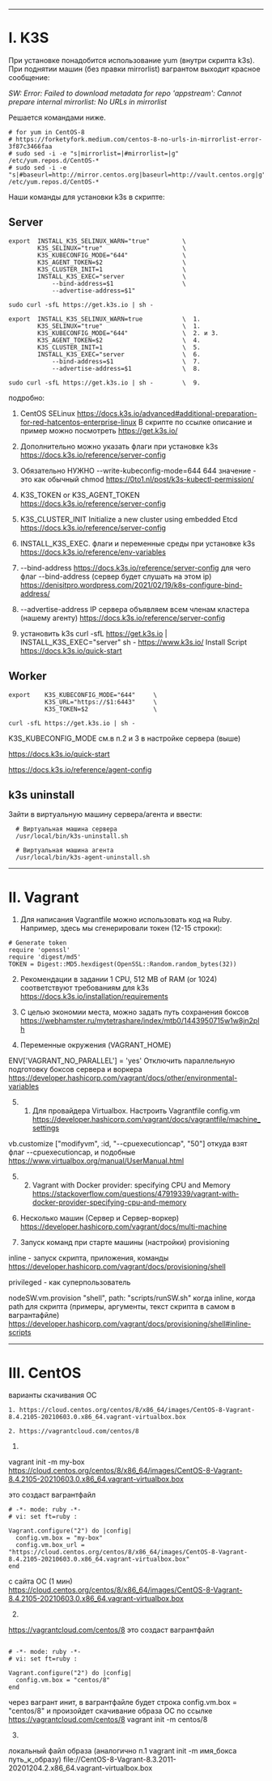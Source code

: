 ***
#  I. K3S 

При установке понадобится использование yum (внутри скрипта k3s). При поднятии машин (без правки mirrorlist) вагрантом выходит красное сообщение:

_SW: Error: Failed to download metadata for repo 'appstream': Cannot prepare internal mirrorlist: No URLs in mirrorlist_

Решается командами ниже.

```
# for yum in CentOS-8
# https://forketyfork.medium.com/centos-8-no-urls-in-mirrorlist-error-3f87c3466faa
# sudo sed -i -e "s|mirrorlist=|#mirrorlist=|g" /etc/yum.repos.d/CentOS-*
# sudo sed -i -e "s|#baseurl=http://mirror.centos.org|baseurl=http://vault.centos.org|g" /etc/yum.repos.d/CentOS-*

```
Наши команды для установки k3s в скрипте:

## Server

```
export  INSTALL_K3S_SELINUX_WARN="true"         \
        K3S_SELINUX="true"                      \
        K3S_KUBECONFIG_MODE="644"               \
        K3S_AGENT_TOKEN=$2                      \
        K3S_CLUSTER_INIT=1                      \
        INSTALL_K3S_EXEC="server                \
            --bind-address=$1                   \
            --advertise-address=$1"

sudo curl -sfL https://get.k3s.io | sh -
```

```
export  INSTALL_K3S_SELINUX_WARN=true           \  1.
        K3S_SELINUX="true"                      \  1.
        K3S_KUBECONFIG_MODE="644"               \  2. и 3.
        K3S_AGENT_TOKEN=$2                      \  4.
        K3S_CLUSTER_INIT=1                      \  5.
        INSTALL_K3S_EXEC="server                \  6.
            --bind-address=$1                   \  7.
            --advertise-address=$1              \  8.

sudo curl -sfL https://get.k3s.io | sh -        \  9.
```

подробно:

1. CentOS SELinux
https://docs.k3s.io/advanced#additional-preparation-for-red-hatcentos-enterprise-linux
В скрипте по ссылке описание и пример можно посмотреть
https://get.k3s.io/

2.    Дополнительно можно указать флаги при установке k3s
https://docs.k3s.io/reference/server-config

3.    Обязательно НУЖНО --write-kubeconfig-mode=644
644 значение - это как обычный chmod
https://0to1.nl/post/k3s-kubectl-permission/

4. K3S_TOKEN or K3S_AGENT_TOKEN
https://docs.k3s.io/reference/server-config

5. K3S_CLUSTER_INIT Initialize a new cluster using embedded Etcd
https://docs.k3s.io/reference/server-config

6. INSTALL_K3S_EXEC. флаги и переменные среды при установке k3s
https://docs.k3s.io/reference/env-variables

7. --bind-address
https://docs.k3s.io/reference/server-config
для чего флаг --bind-address (сервер будет слушать на этом ip)
https://denisitpro.wordpress.com/2021/02/19/k8s-configure-bind-address/

8. --advertise-address
IP сервера объявляем всем членам кластера (нашему агенту)
https://docs.k3s.io/reference/server-config

9.    установить k3s
curl -sfL https://get.k3s.io | INSTALL_K3S_EXEC="server" sh -
https://www.k3s.io/
Install Script https://docs.k3s.io/quick-start


## Worker

```
export    K3S_KUBECONFIG_MODE="644"     \
          K3S_URL="https://$1:6443"     \
          K3S_TOKEN=$2                  \

curl -sfL https://get.k3s.io | sh -
```
K3S_KUBECONFIG_MODE см.в п.2 и 3 в настройке сервера (выше)

https://docs.k3s.io/quick-start

https://docs.k3s.io/reference/agent-config


## k3s uninstall
Зайти в виртуальную машину сервера/агента и ввести:
```
  # Виртуальная машина сервера
  /usr/local/bin/k3s-uninstall.sh

  # Виртуальная машина агента
  /usr/local/bin/k3s-agent-uninstall.sh
```

***
# II. Vagrant

1. Для написания Vagrantfile можно использовать код на Ruby.
Например, здесь мы сгенерировали токен (12-15 строки):
```
# Generate token
require 'openssl'
require 'digest/md5'
TOKEN = Digest::MD5.hexdigest(OpenSSL::Random.random_bytes(32))

```
2. Рекомендации в задании 1 CPU, 512 MB of RAM (or 1024)
соответствуют требованиям для k3s
https://docs.k3s.io/installation/requirements

3. С целью экономии места, можно задать путь сохранения боксов
https://webhamster.ru/mytetrashare/index/mtb0/1443950715w1w8jn2plh

4. Переменные окружения (VAGRANT_HOME)

ENV['VAGRANT_NO_PARALLEL'] = 'yes'
Отключить параллельную подготовку боксов сервера и воркера
https://developer.hashicorp.com/vagrant/docs/other/environmental-variables

5. 1. Для провайдера Virtualbox.
Настроить Vagrantfile config.vm
https://developer.hashicorp.com/vagrant/docs/vagrantfile/machine_settings

vb.customize ["modifyvm", :id, "--cpuexecutioncap", "50"]
откуда взят флаг --cpuexecutioncap, и подобные
https://www.virtualbox.org/manual/UserManual.html

5. 2. Vagrant with Docker provider: specifying CPU and Memory
https://stackoverflow.com/questions/47919339/vagrant-with-docker-provider-specifying-cpu-and-memory

6. Несколько машин (Сервер и Сервер-воркер)
https://developer.hashicorp.com/vagrant/docs/multi-machine

7. Запуск команд при старте машины (настройки)
provisioning

inline - запуск скрипта, приложения, команды
https://developer.hashicorp.com/vagrant/docs/provisioning/shell

privileged - как суперпользователь

nodeSW.vm.provision "shell",
  path: "scripts/runSW.sh"
когда inline, когда path для скрипта 
(примеры, аргументы, текст скрипта в самом в вагрантафйле)
https://developer.hashicorp.com/vagrant/docs/provisioning/shell#inline-scripts





***
# III. CentOS 

варианты скачивания ОС
```
1. https://cloud.centos.org/centos/8/x86_64/images/CentOS-8-Vagrant-8.4.2105-20210603.0.x86_64.vagrant-virtualbox.box

2. https://vagrantcloud.com/centos/8
```
1. 
vagrant init -m my-box https://cloud.centos.org/centos/8/x86_64/images/CentOS-8-Vagrant-8.4.2105-20210603.0.x86_64.vagrant-virtualbox.box

это создаст вагрантфайл

```
# -*- mode: ruby -*-
# vi: set ft=ruby :

Vagrant.configure("2") do |config|
  config.vm.box = "my-box"
  config.vm.box_url = "https://cloud.centos.org/centos/8/x86_64/images/CentOS-8-Vagrant-8.4.2105-20210603.0.x86_64.vagrant-virtualbox.box"
end
```
с сайта ОС (1 мин)
https://cloud.centos.org/centos/8/x86_64/images/CentOS-8-Vagrant-8.4.2105-20210603.0.x86_64.vagrant-virtualbox.box

2. 

https://vagrantcloud.com/centos/8
это создаст вагрантфайл

```

# -*- mode: ruby -*-
# vi: set ft=ruby :

Vagrant.configure("2") do |config|
  config.vm.box = "centos/8"
end
```

через вагрант инит, в вагрантфайле будет строка config.vm.box = "centos/8" 
и произойдет скачивание образа ОС по ссылке https://vagrantcloud.com/centos/8
vagrant init -m centos/8

3. 
локальный файл образа (аналогично п.1 vagrant init -m имя_бокса путь_к_образу)
file://CentOS-8-Vagrant-8.3.2011-20201204.2.x86_64.vagrant-virtualbox.box



